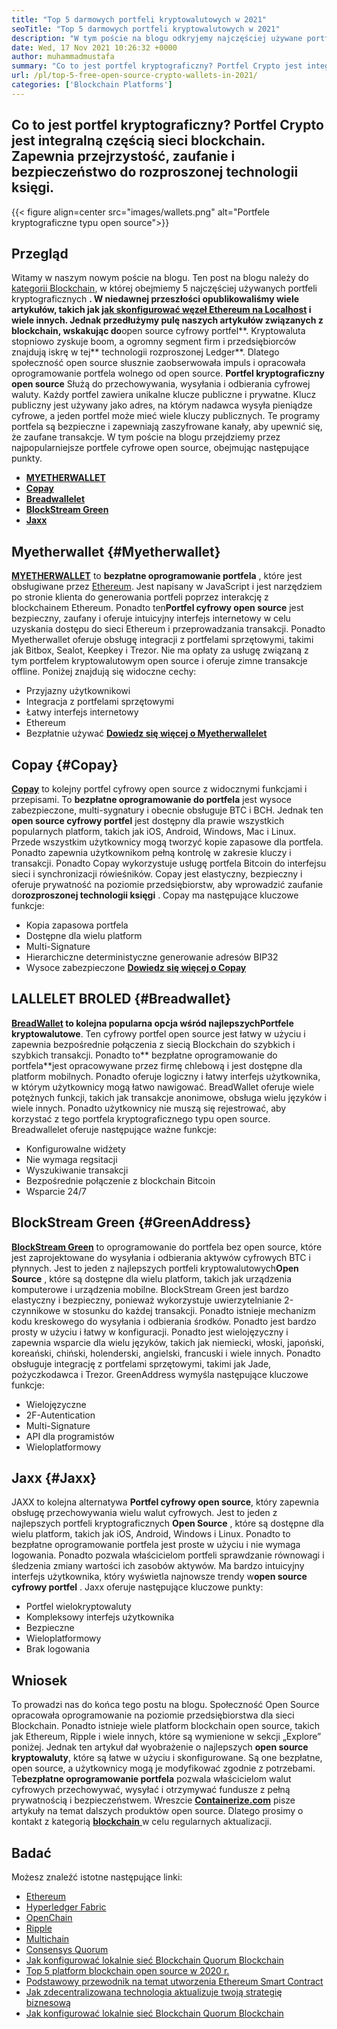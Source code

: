```yaml
---
title: "Top 5 darmowych portfeli kryptowalutowych w 2021" 
seoTitle: "Top 5 darmowych portfeli kryptowalutowych w 2021" 
description: "W tym poście na blogu odkryjemy najczęściej używane portfele kryptowalut typu open source, takie jak broadwallet, Copay, Jaxx, GreenAddress i Myetherwallet." 
date: Wed, 17 Nov 2021 10:26:32 +0000
author: muhammadmustafa
summary: "Co to jest portfel kryptograficzny? Portfel Crypto jest integralną częścią sieci blockchain. Zapewnia przejrzystość, zaufanie i bezpieczeństwo do rozproszonej technologii księgi." 
url: /pl/top-5-free-open-source-crypto-wallets-in-2021/
categories: ['Blockchain Platforms']
---
```


## Co to jest portfel kryptograficzny? Portfel Crypto jest integralną częścią sieci blockchain. Zapewnia przejrzystość, zaufanie i bezpieczeństwo do rozproszonej technologii księgi.

{{< figure align=center src="images/wallets.png" alt="Portfele kryptograficzne typu open source">}}


## Przegląd
Witamy w naszym nowym poście na blogu. Ten post na blogu należy do [kategorii Blockchain][1], w której obejmiemy 5 najczęściej używanych portfeli kryptograficznych **. W niedawnej przeszłości opublikowaliśmy wiele artykułów, takich jak [jak skonfigurować węzeł Ethereum na Localhost][2] i wiele innych. Jednak przedłużymy pulę naszych artykułów związanych z blockchain, wskakując do**open source cyfrowy portfel**. Kryptowaluta stopniowo zyskuje boom, a ogromny segment firm i przedsiębiorców znajdują iskrę w tej** technologii rozproszonej Ledger**. Dlatego społeczność open source słusznie zaobserwowała impuls i opracowała oprogramowanie portfela wolnego od open source.
**Portfel kryptograficzny open source** Służą do przechowywania, wysyłania i odbierania cyfrowej waluty. Każdy portfel zawiera unikalne klucze publiczne i prywatne. Klucz publiczny jest używany jako adres, na którym nadawca wysyła pieniądze cyfrowe, a jeden portfel może mieć wiele kluczy publicznych. Te programy portfela są bezpieczne i zapewniają zaszyfrowane kanały, aby upewnić się, że zaufane transakcje. W tym poście na blogu przejdziemy przez najpopularniejsze portfele cyfrowe open source, obejmując następujące punkty.
* **[MYETHERWALLET][3]** 
* **[Copay][4]** 
* **[Breadwallelet][5]** 
* **[BlockStream Green][6]** 
* **[Jaxx][7]** 

## Myetherwallet {#Myetherwallet}

[ **MYETHERWALLET**][8] to **bezpłatne oprogramowanie portfela** , które jest obsługiwane przez [Ethereum][9]. Jest napisany w JavaScript i jest narzędziem po stronie klienta do generowania portfeli poprzez interakcję z blockchainem Ethereum. Ponadto ten**Portfel cyfrowy open source** jest bezpieczny, zaufany i oferuje intuicyjny interfejs internetowy w celu uzyskania dostępu do sieci Ethereum i przeprowadzania transakcji. Ponadto Myetherwallet oferuje obsługę integracji z portfelami sprzętowymi, takimi jak Bitbox, Sealot, Keepkey i Trezor. Nie ma opłaty za usługę związaną z tym portfelem kryptowalutowym open source i oferuje zimne transakcje offline.
Poniżej znajdują się widoczne cechy:
  * Przyjazny użytkownikowi
  * Integracja z portfelami sprzętowymi
  * Łatwy interfejs internetowy
  * Ethereum
  * Bezpłatnie używać
[ **Dowiedz się więcej o Myetherwallelet** ][8]

## Copay {#Copay}

[ **Copay**][10] to kolejny portfel cyfrowy open source z widocznymi funkcjami i przepisami. To **bezpłatne oprogramowanie do portfela** jest wysoce zabezpieczone, multi-sygnatury i obecnie obsługuje BTC i BCH. Jednak ten **open source cyfrowy portfel** jest dostępny dla prawie wszystkich popularnych platform, takich jak iOS, Android, Windows, Mac i Linux. Przede wszystkim użytkownicy mogą tworzyć kopie zapasowe dla portfela. Ponadto zapewnia użytkownikom pełną kontrolę w zakresie kluczy i transakcji. Ponadto Copay wykorzystuje usługę portfela Bitcoin do interfejsu sieci i synchronizacji rówieśników. Copay jest elastyczny, bezpieczny i oferuje prywatność na poziomie przedsiębiorstw, aby wprowadzić zaufanie do**rozproszonej technologii księgi** .
Copay ma następujące kluczowe funkcje:
  * Kopia zapasowa portfela
  * Dostępne dla wielu platform
  * Multi-Signature
  * Hierarchiczne deterministyczne generowanie adresów BIP32
  * Wysoce zabezpieczone
**[Dowiedz się więcej o Copay][11]**

## **LALLELET BROLED** {#Breadwallet}

**[BreadWallet][12] **to kolejna popularna opcja wśród najlepszych**Portfele kryptowalutowe**. Ten cyfrowy portfel open source jest łatwy w użyciu i zapewnia bezpośrednie połączenia z siecią Blockchain do szybkich i szybkich transakcji. Ponadto to** bezpłatne oprogramowanie do portfela**jest opracowywane przez firmę chlebową i jest dostępne dla platform mobilnych. Ponadto oferuje logiczny i łatwy interfejs użytkownika, w którym użytkownicy mogą łatwo nawigować. BreadWallet oferuje wiele potężnych funkcji, takich jak transakcje anonimowe, obsługa wielu języków i wiele innych. Ponadto użytkownicy nie muszą się rejestrować, aby korzystać z tego portfela kryptograficznego typu open source.
Breadwallelet oferuje następujące ważne funkcje:
  * Konfigurowalne widżety
  * Nie wymaga regsitacji
  * Wyszukiwanie transakcji
  * Bezpośrednie połączenie z blockchain Bitcoin
  * Wsparcie 24/7

## BlockStream Green {#GreenAddress}

[ **BlockStream Green**][13] to oprogramowanie do portfela bez open source, które jest zaprojektowane do wysyłania i odbierania aktywów cyfrowych BTC i płynnych. Jest to jeden z najlepszych portfeli kryptowalutowych**Open Source** , które są dostępne dla wielu platform, takich jak urządzenia komputerowe i urządzenia mobilne. BlockStream Green jest bardzo elastyczny i bezpieczny, ponieważ wykorzystuje uwierzytelnianie 2-czynnikowe w stosunku do każdej transakcji. Ponadto istnieje mechanizm kodu kreskowego do wysyłania i odbierania środków. Ponadto jest bardzo prosty w użyciu i łatwy w konfiguracji. Ponadto jest wielojęzyczny i zapewnia wsparcie dla wielu języków, takich jak niemiecki, włoski, japoński, koreański, chiński, holenderski, angielski, francuski i wiele innych. Ponadto obsługuje integrację z portfelami sprzętowymi, takimi jak Jade, pożyczkodawca i Trezor.
GreenAddress wymyśla następujące kluczowe funkcje:
  * Wielojęzyczne
  * 2F-Autentication
  * Multi-Signature
  * API dla programistów
  * Wieloplatformowy

## Jaxx {#Jaxx}

JAXX to kolejna alternatywa **Portfel cyfrowy open source**, który zapewnia obsługę przechowywania wielu walut cyfrowych. Jest to jeden z najlepszych portfeli kryptograficznych **Open Source** , które są dostępne dla wielu platform, takich jak iOS, Android, Windows i Linux. Ponadto to bezpłatne oprogramowanie portfela jest proste w użyciu i nie wymaga logowania. Ponadto pozwala właścicielom portfeli sprawdzanie równowagi i śledzenia zmiany wartości ich zasobów aktywów. Ma bardzo intuicyjny interfejs użytkownika, który wyświetla najnowsze trendy w**open source cyfrowy portfel** .
Jaxx oferuje następujące kluczowe punkty:
  * Portfel wielokryptowaluty
  * Kompleksowy interfejs użytkownika
  * Bezpieczne
  * Wieloplatformowy
  * Brak logowania

## Wniosek
To prowadzi nas do końca tego postu na blogu. Społeczność Open Source opracowała oprogramowanie na poziomie przedsiębiorstwa dla sieci Blockchain. Ponadto istnieje wiele platform blockchain open source, takich jak Ethereum, Ripple i wiele innych, które są wymienione w sekcji „Explore” poniżej. Jednak ten artykuł dał wyobrażenie o najlepszych **open source kryptowaluty**, które są łatwe w użyciu i skonfigurowane. Są one bezpłatne, open source, a użytkownicy mogą je modyfikować zgodnie z potrzebami. Te**bezpłatne oprogramowanie portfela** pozwala właścicielom walut cyfrowych przechowywać, wysyłać i otrzymywać fundusze z pełną prywatnością i bezpieczeństwem.
Wreszcie [ **Containerize.com**][14] pisze artykuły na temat dalszych produktów open source. Dlatego prosimy o kontakt z kategorią [**blockchain** ][1] w celu regularnych aktualizacji.

## Badać
Możesz znaleźć istotne następujące linki:
  * [Ethereum][9]
  * [Hyperledger Fabric][15]
  * [OpenChain][16]
  * [Ripple][17]
  * [Multichain][18]
  * [Consensys Quorum][19]
  * [Jak konfigurować lokalnie sieć Blockchain Quorum Blockchain][20]
  * [Top 5 platform blockchain open source w 2020 r.][21]
  * [Podstawowy przewodnik na temat utworzenia Ethereum Smart Contract][22]
  * [Jak zdecentralizowana technologia aktualizuje twoją strategię biznesową][23]
  * [Jak konfigurować lokalnie sieć Blockchain Quorum Blockchain][20]



[1]: https://products.containerize.com/blockchain-platforms/
[2]: https://blog.containerize.com/blockchain-platforms/what-is-testnet-how-to-deploy-it-ethereum-testnet/
[3]: #MyEtherWallet
[4]: #Copay
[5]: #Breadwallet
[6]: #GreenAddress
[7]: #Jaxx
[8]: https://www.myetherwallet.com/
[9]: https://products.containerize.com/blockchain-platforms/ethereum
[10]: https://github.com/bitpay/copay
[11]: //github.com/bitpay/copay
[12]: https://brd.com/
[13]: https://blockstream.com/green/
[14]: https://www.containerize.com/
[15]: https://products.containerize.com/blockchain-platforms/hyperledger-fabric
[16]: https://products.containerize.com/blockchain-platforms/openchain
[17]: https://products.containerize.com/blockchain-platforms/ripple
[18]: https://products.containerize.com/blockchain-platforms/multichain
[19]: https://products.containerize.com/blockchain-platforms/consensys-quorum
[20]: https://blog.containerize.com/blockchain-platforms/how-to-setup-consensys-quorum-blockchain-network-locally/
[21]: https://blog.containerize.com/blockchain-platforms/top-5-open-source-blockchain-platforms-in-2020/
[22]: https://blog.containerize.com/
[23]: https://blog.containerize.com/2020/11/27/how-decentralized-technology-upgrades-your-business-strategy/
